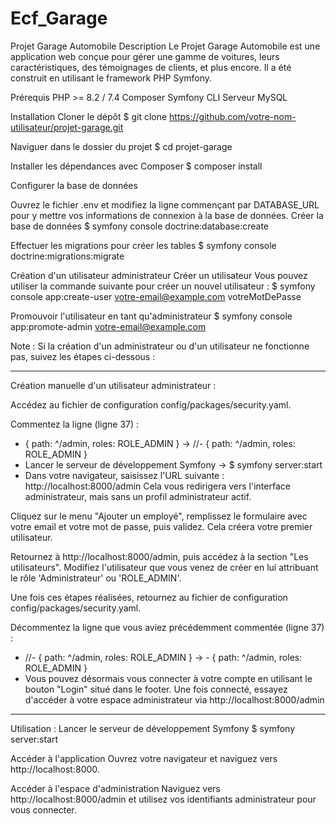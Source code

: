 # Ecf_Garage

Projet Garage Automobile
Description
Le Projet Garage Automobile est une application web conçue pour gérer une gamme de voitures, leurs caractéristiques, des témoignages de clients, et plus encore. Il a été construit en utilisant le framework PHP Symfony.

Prérequis
PHP >= 8.2 / 7.4
Composer
Symfony CLI
Serveur MySQL

Installation
Cloner le dépôt
$ git clone https://github.com/votre-nom-utilisateur/projet-garage.git

Naviguer dans le dossier du projet
$ cd projet-garage

Installer les dépendances avec Composer
$ composer install

Configurer la base de données

Ouvrez le fichier .env et modifiez la ligne commençant par DATABASE_URL pour y mettre vos informations de connexion à la base de données.
Créer la base de données
$ symfony console doctrine:database:create

Effectuer les migrations pour créer les tables
$ symfony console doctrine:migrations:migrate

Création d'un utilisateur administrateur
Créer un utilisateur
Vous pouvez utiliser la commande suivante pour créer un nouvel utilisateur :
$ symfony console app:create-user votre-email@example.com votreMotDePasse

Promouvoir l'utilisateur en tant qu'administrateur
$ symfony console app:promote-admin votre-email@example.com

Note : Si la création d'un administrateur ou d'un utilisateur ne fonctionne pas, suivez les étapes ci-dessous :

-------------

Création manuelle d'un utilisateur administrateur :

Accédez au fichier de configuration config/packages/security.yaml.

Commentez la ligne (ligne 37) :
- { path: ^/admin, roles: ROLE_ADMIN } -> //- { path: ^/admin, roles: ROLE_ADMIN }
- Lancer le serveur de développement Symfony -> $ symfony server:start
- Dans votre navigateur, saisissez l'URL suivante : http://localhost:8000/admin Cela vous redirigera vers l'interface administrateur, mais sans un profil administrateur actif.

Cliquez sur le menu "Ajouter un employé", remplissez le formulaire avec votre email et votre mot de passe, puis validez. Cela créera votre premier utilisateur.

Retournez à http://localhost:8000/admin, puis accédez à la section "Les utilisateurs". Modifiez l'utilisateur que vous venez de créer en lui attribuant le rôle 'Administrateur' ou 'ROLE_ADMIN'.

Une fois ces étapes réalisées, retournez au fichier de configuration config/packages/security.yaml.

Décommentez la ligne que vous aviez précédemment commentée (ligne 37) : 
- //- { path: ^/admin, roles: ROLE_ADMIN } -> - { path: ^/admin, roles: ROLE_ADMIN }
- Vous pouvez désormais vous connecter à votre compte en utilisant le bouton "Login" situé dans le footer. Une fois connecté, essayez d'accéder à votre espace administrateur via http://localhost:8000/admin

---------------------

Utilisation : 
Lancer le serveur de développement Symfony
$ symfony server:start

Accéder à l'application
Ouvrez votre navigateur et naviguez vers http://localhost:8000.

Accéder à l'espace d'administration
Naviguez vers http://localhost:8000/admin et utilisez vos identifiants administrateur pour vous connecter.
